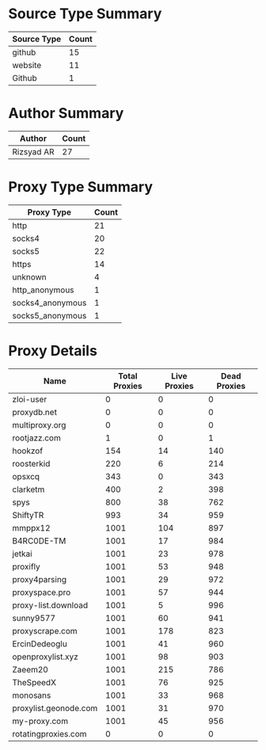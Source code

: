 # Source Type Summary

| Source Type | Count |
|-------------|-------|
| github | 15 |
| website | 11 |
| Github | 1 |


# Author Summary

| Author | Count |
|--------|-------|
| Rizsyad AR | 27 |


# Proxy Type Summary

| Proxy Type | Count |
|------------|-------|
| http | 21 |
| socks4 | 20 |
| socks5 | 22 |
| https | 14 |
| unknown | 4 |
| http_anonymous | 1 |
| socks4_anonymous | 1 |
| socks5_anonymous | 1 |


# Proxy Details

| Name | Total Proxies | Live Proxies | Dead Proxies |
|------|---------------|--------------|---------------|
| zloi-user | 0 | 0 | 0 |
| proxydb.net | 0 | 0 | 0 |
| multiproxy.org | 0 | 0 | 0 |
| rootjazz.com | 1 | 0 | 1 |
| hookzof | 154 | 14 | 140 |
| roosterkid | 220 | 6 | 214 |
| opsxcq | 343 | 0 | 343 |
| clarketm | 400 | 2 | 398 |
| spys | 800 | 38 | 762 |
| ShiftyTR | 993 | 34 | 959 |
| mmppx12 | 1001 | 104 | 897 |
| B4RC0DE-TM | 1001 | 17 | 984 |
| jetkai | 1001 | 23 | 978 |
| proxifly | 1001 | 53 | 948 |
| proxy4parsing | 1001 | 29 | 972 |
| proxyspace.pro | 1001 | 57 | 944 |
| proxy-list.download | 1001 | 5 | 996 |
| sunny9577 | 1001 | 60 | 941 |
| proxyscrape.com | 1001 | 178 | 823 |
| ErcinDedeoglu | 1001 | 41 | 960 |
| openproxylist.xyz | 1001 | 98 | 903 |
| Zaeem20 | 1001 | 215 | 786 |
| TheSpeedX | 1001 | 76 | 925 |
| monosans | 1001 | 33 | 968 |
| proxylist.geonode.com | 1001 | 31 | 970 |
| my-proxy.com | 1001 | 45 | 956 |
| rotatingproxies.com | 0 | 0 | 0 |
